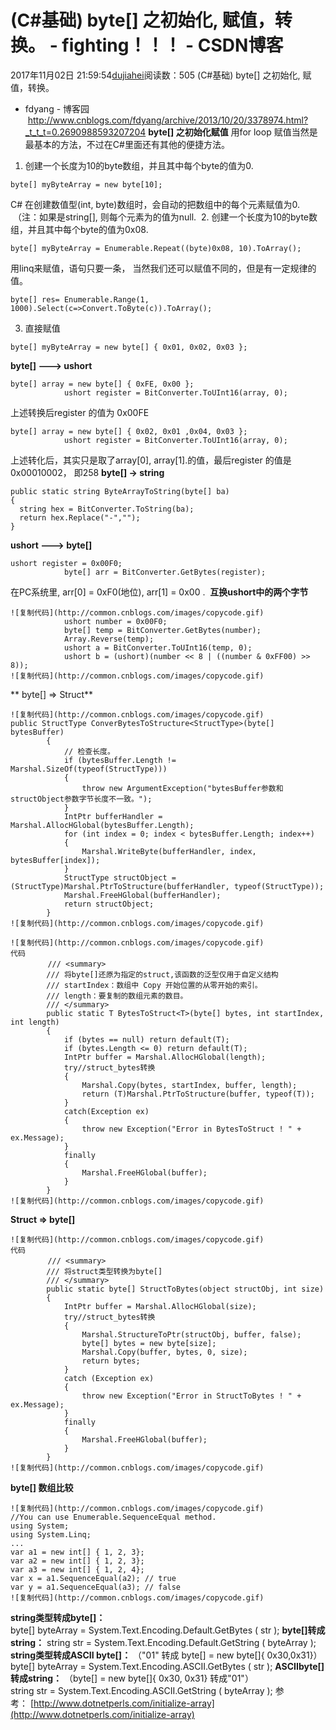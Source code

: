 # (C#基础) byte[] 之初始化, 赋值，转换。 - fighting！！！ - CSDN博客
2017年11月02日 21:59:54[dujiahei](https://me.csdn.net/dujiahei)阅读数：505
(C#基础) byte[] 之初始化, 赋值，转换。 
- fdyang - 博客园  http://www.cnblogs.com/fdyang/archive/2013/10/20/3378974.html?_t_t_t=0.2690988593207204
**byte[] 之初始化赋值**
用for loop 赋值当然是最基本的方法，不过在C#里面还有其他的便捷方法。
1. 创建一个长度为10的byte数组，并且其中每个byte的值为0.
```
byte[] myByteArray = new byte[10];
```
C# 在创建数值型(int, byte)数组时，会自动的把数组中的每个元素赋值为0.  （注：如果是string[], 则每个元素为的值为null. 
2. 创建一个长度为10的byte数组，并且其中每个byte的值为0x08. 
```
byte[] myByteArray = Enumerable.Repeat((byte)0x08, 10).ToArray();
```
用linq来赋值，语句只要一条， 当然我们还可以赋值不同的，但是有一定规律的值。
```
byte[] res= Enumerable.Range(1, 1000).Select(c=>Convert.ToByte(c)).ToArray();
```
3. 直接赋值
```
byte[] myByteArray = new byte[] { 0x01, 0x02, 0x03 };
```
**byte[] ---> ushort**
```
byte[] array = new byte[] { 0xFE, 0x00 };
            ushort register = BitConverter.ToUInt16(array, 0);
```
上述转换后register 的值为 0x00FE
```
byte[] array = new byte[] { 0x02, 0x01 ,0x04, 0x03 };
            ushort register = BitConverter.ToUInt16(array, 0);
```
上述转化后，其实只是取了array[0], array[1].的值，最后register 的值是 0x00010002， 即258
**byte[] -> string**
```
public static string ByteArrayToString(byte[] ba)
{
  string hex = BitConverter.ToString(ba);
  return hex.Replace("-","");
}
```
**ushort ---> byte[]**
```
ushort register = 0x00F0;
            byte[] arr = BitConverter.GetBytes(register);
```
在PC系统里, arr[0] = 0xF0(地位), arr[1] = 0x00 . 
**互换ushort中的两个字节**
```
![复制代码](http://common.cnblogs.com/images/copycode.gif)
            ushort number = 0x00F0;
            byte[] temp = BitConverter.GetBytes(number);
            Array.Reverse(temp); 
            ushort a = BitConverter.ToUInt16(temp, 0);
            ushort b = (ushort)(number << 8 | ((number & 0xFF00) >> 8));
![复制代码](http://common.cnblogs.com/images/copycode.gif)
```
** byte[] => Struct**
```
![复制代码](http://common.cnblogs.com/images/copycode.gif)
public StructType ConverBytesToStructure<StructType>(byte[] bytesBuffer)
        {
            // 检查长度。
            if (bytesBuffer.Length != Marshal.SizeOf(typeof(StructType)))
            {
                throw new ArgumentException("bytesBuffer参数和structObject参数字节长度不一致。");
            }
            IntPtr bufferHandler = Marshal.AllocHGlobal(bytesBuffer.Length);
            for (int index = 0; index < bytesBuffer.Length; index++)
            {
                Marshal.WriteByte(bufferHandler, index, bytesBuffer[index]);
            }
            StructType structObject = (StructType)Marshal.PtrToStructure(bufferHandler, typeof(StructType));
            Marshal.FreeHGlobal(bufferHandler);
            return structObject;
        }
![复制代码](http://common.cnblogs.com/images/copycode.gif)
```
```
![复制代码](http://common.cnblogs.com/images/copycode.gif)
代码
　　　　　/// <summary>
        /// 将byte[]还原为指定的struct,该函数的泛型仅用于自定义结构
        /// startIndex：数组中 Copy 开始位置的从零开始的索引。
        /// length：要复制的数组元素的数目。
        /// </summary>
        public static T BytesToStruct<T>(byte[] bytes, int startIndex, int length)
        {
            if (bytes == null) return default(T);
            if (bytes.Length <= 0) return default(T);
            IntPtr buffer = Marshal.AllocHGlobal(length);
            try//struct_bytes转换
            {
                Marshal.Copy(bytes, startIndex, buffer, length);
                return (T)Marshal.PtrToStructure(buffer, typeof(T));
            }
            catch(Exception ex)
            {
                throw new Exception("Error in BytesToStruct ! " + ex.Message);
            }
            finally
            {
                Marshal.FreeHGlobal(buffer);
            }
        }
![复制代码](http://common.cnblogs.com/images/copycode.gif)
```
**Struct => byte[]**
```
![复制代码](http://common.cnblogs.com/images/copycode.gif)
代码 
　　　　　/// <summary>
        /// 将struct类型转换为byte[]
        /// </summary>
        public static byte[] StructToBytes(object structObj, int size)
        {
            IntPtr buffer = Marshal.AllocHGlobal(size);
            try//struct_bytes转换
            {
                Marshal.StructureToPtr(structObj, buffer, false);
                byte[] bytes = new byte[size];
                Marshal.Copy(buffer, bytes, 0, size);
                return bytes;
            }
            catch (Exception ex)
            {
                throw new Exception("Error in StructToBytes ! " + ex.Message);
            }
            finally
            {
                Marshal.FreeHGlobal(buffer);
            }
        }
![复制代码](http://common.cnblogs.com/images/copycode.gif)
```
**byte[] 数组比较**
```
![复制代码](http://common.cnblogs.com/images/copycode.gif)
//You can use Enumerable.SequenceEqual method.
using System;
using System.Linq;
...
var a1 = new int[] { 1, 2, 3};
var a2 = new int[] { 1, 2, 3};
var a3 = new int[] { 1, 2, 4};
var x = a1.SequenceEqual(a2); // true
var y = a1.SequenceEqual(a3); // false
![复制代码](http://common.cnblogs.com/images/copycode.gif)
```
**string类型转成byte[]：**
byte[] byteArray = System.Text.Encoding.Default.GetBytes ( str );
**byte[]转成string：**
string str = System.Text.Encoding.Default.GetString ( byteArray );
**string类型转成ASCII byte[]：**
（"01" 转成 byte[] = new byte[]{ 0x30,0x31}）
byte[] byteArray = System.Text.Encoding.ASCII.GetBytes ( str );
**ASCIIbyte[]转成string：**
（byte[] = new byte[]{ 0x30, 0x31} 转成"01"）
string str = System.Text.Encoding.ASCII.GetString ( byteArray );
参考： [http://www.dotnetperls.com/initialize-array](http://www.dotnetperls.com/initialize-array)
